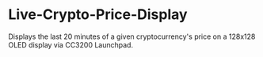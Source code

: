 # Live-Crypto-Price-Display
Displays the last 20 minutes of a given cryptocurrency's price on a 128x128 OLED display via CC3200 Launchpad.
